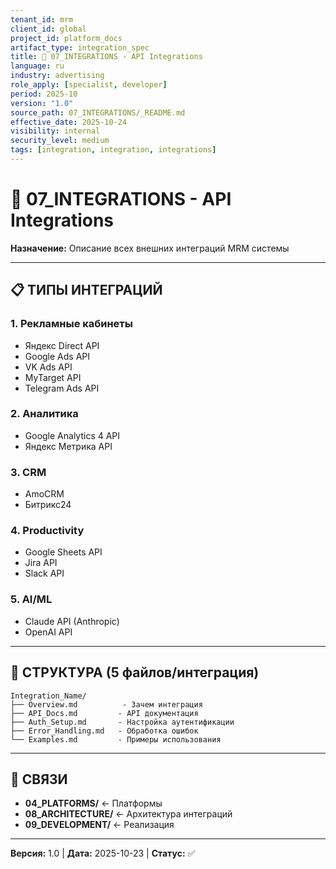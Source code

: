 ```yaml
---
tenant_id: mrm
client_id: global
project_id: platform_docs
artifact_type: integration_spec
title: 🔌 07_INTEGRATIONS - API Integrations
language: ru
industry: advertising
role_apply: [specialist, developer]
period: 2025-10
version: "1.0"
source_path: 07_INTEGRATIONS/_README.md
effective_date: 2025-10-24
visibility: internal
security_level: medium
tags: [integration, integration, integrations]
---
```


# 🔌 07_INTEGRATIONS - API Integrations

**Назначение:** Описание всех внешних интеграций MRM системы

---

## 📋 ТИПЫ ИНТЕГРАЦИЙ

### 1. Рекламные кабинеты
- Яндекс Direct API
- Google Ads API
- VK Ads API
- MyTarget API
- Telegram Ads API

### 2. Аналитика
- Google Analytics 4 API
- Яндекс Метрика API

### 3. CRM
- AmoCRM
- Битрикс24

### 4. Productivity
- Google Sheets API
- Jira API
- Slack API

### 5. AI/ML
- Claude API (Anthropic)
- OpenAI API

---

## 📁 СТРУКТУРА (5 файлов/интеграция)

```
Integration_Name/
├── Overview.md          - Зачем интеграция
├── API_Docs.md         - API документация
├── Auth_Setup.md       - Настройка аутентификации
├── Error_Handling.md   - Обработка ошибок
└── Examples.md         - Примеры использования
```

---

## 🔗 СВЯЗИ

- **04_PLATFORMS/** ← Платформы
- **08_ARCHITECTURE/** ← Архитектура интеграций
- **09_DEVELOPMENT/** ← Реализация

---

**Версия:** 1.0 | **Дата:** 2025-10-23 | **Статус:** ✅


